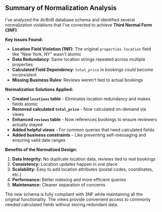 ## Summary of Normalization Analysis
I've analyzed the AirBnB database schema and identified several normalization violations that I've corrected to achieve **Third Normal Form (3NF)**:

**Key Issues Found:**

- **Location Field Violation (1NF)**: The original `properties.location` field like "New York, NY" wasn't atomic
- **Data Redundancy**: Same location strings repeated across multiple properties
- **Calculated Field Dependency**: `total_price` in bookings could become inconsistent
- **Missing Business Rules**: Reviews weren't tied to actual bookings

**Normalization Solutions Applied:**

- **Created `locations` table** - Eliminates location redundancy and makes fields atomic
- **Removed calculated `total_price`** - Now calculated on-demand via views
- **Enhanced `reviews` table** - Now references bookings to ensure reviewers actually stayed
- **Added helpful views** - For common queries that need calculated fields
- **Added business constraints** - Like preventing self-messaging and ensuring valid date ranges

**Benefits of the Normalized Design:**

1. **Data Integrity:** No duplicate location data, reviews tied to real bookings
2. **Consistency:** Location updates happen in one place
3. **Scalability:** Easy to add location attributes (postal codes, coordinates, etc.)
4. **Performance:** Better indexing and more efficient queries
5. **Maintenance:** Cleaner separation of concerns

The new schema is fully compliant with 3NF while maintaining all the original functionality. The views provide convenient access to commonly needed calculated fields without storing redundant data.